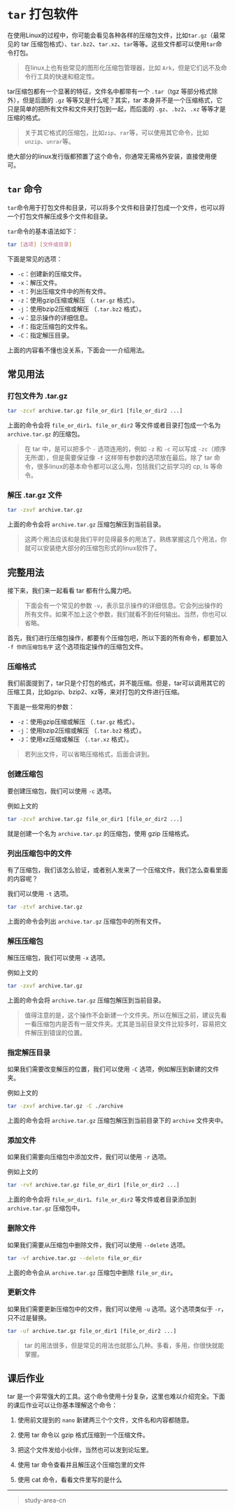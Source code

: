 # `tar` 打包软件

在使用Linux的过程中，你可能会看见各种各样的压缩包文件，比如`tar.gz`（最常见的 tar 压缩包格式）、`tar.bz2`、`tar.xz`、`tar`等等。这些文件都可以使用`tar`命令打包。

> 在linux上也有些常见的图形化压缩包管理器，比如 `Ark`，但是它们远不及命令行工具的快速和稳定性。

tar压缩包都有一个显著的特征，文件名中都带有一个 `.tar`（tgz 等部分格式除外），但是后面的 `.gz` 等等又是什么呢？其实，tar 本身并不是一个压缩格式，它只是简单的把所有文件和文件夹打包到一起，而后面的 `.gz`、`.bz2`、`.xz` 等等才是压缩的格式。

> 关于其它格式的压缩包，比如`zip`、`rar`等，可以使用其它命令，比如`unzip`、`unrar`等。

绝大部分的linux发行版都预置了这个命令，你通常无需格外安装，直接使用便可。

## `tar` 命令

`tar`命令用于打包文件和目录，可以将多个文件和目录打包成一个文件，也可以将一个打包文件解压成多个文件和目录。

`tar`命令的基本语法如下：

```bash
tar [选项] [文件或目录]
```

下面是常见的选项：

- `-c`：创建新的压缩文件。
- `-x`：解压文件。
- `-t`：列出压缩文件中的所有文件。
- `-z`：使用gzip压缩或解压 （`.tar.gz` 格式）。
- `-j`：使用bzip2压缩或解压 （`.tar.bz2` 格式）。
- `-v`：显示操作的详细信息。
- `-f`：指定压缩包的文件名。
- `-C`：指定解压目录。

上面的内容看不懂也没关系，下面会一一介绍用法。

## 常见用法

### 打包文件为 .tar.gz

```bash
tar -zcvf archive.tar.gz file_or_dir1 [file_or_dir2 ...]
```

上面的命令会将 `file_or_dir1`、`file_or_dir2` 等文件或者目录打包成一个名为 `archive.tar.gz` 的压缩包。

> 在 tar 中，是可以把多个 `-` 选项连用的，例如 `-z` 和 `-c` 可以写成 `-zc`（顺序无所谓），但是需要保证像 `-f` 这样带有参数的选项放在最后。除了 tar 命令，很多linux的基本命令都可以这么用，包括我们之前学习的 cp, ls 等命令。

### 解压 .tar.gz 文件

```bash
tar -zxvf archive.tar.gz
```

上面的命令会将 `archive.tar.gz` 压缩包解压到当前目录。

> 这两个用法应该和是我们平时见得最多的用法了。熟练掌握这几个用法，你就可以安装绝大部分的压缩包形式的linux软件了。

## 完整用法

接下来，我们来一起看看 tar 都有什么魔力吧。

> 下面会有一个常见的参数 `-v`，表示显示操作的详细信息。它会列出操作的所有文件。如果不加上这个参数，我们就看不到任何输出。当然，你也可以省略。

首先，我们进行压缩包操作，都要有个压缩包吧，所以下面的所有命令，都要加入 `-f 你的压缩包名字` 这个选项指定操作的压缩包文件。

### 压缩格式

我们前面提到了，tar只是个打包的格式，并不能压缩。但是，tar可以调用其它的压缩工具，比如gzip、bzip2、xz等，来对打包的文件进行压缩。

下面是一些常用的参数：

- `-z`：使用gzip压缩或解压 （`.tar.gz` 格式）。
- `-j`：使用bzip2压缩或解压 （`.tar.bz2` 格式）。
- `-J`：使用xz压缩或解压 （`.tar.xz` 格式）。

> 若列出文件，可以省略压缩格式，后面会讲到。

### 创建压缩包

要创建压缩包，我们可以使用 `-c` 选项。

例如上文的

```bash
tar -zcvf archive.tar.gz file_or_dir1 [file_or_dir2 ...]
```

就是创建一个名为 `archive.tar.gz` 的压缩包，使用 gzip 压缩格式。

### 列出压缩包中的文件

有了压缩包，我们该怎么验证，或者别人发来了一个压缩文件，我们怎么查看里面的内容呢？

我们可以使用 `-t` 选项。

```bash
tar -ztvf archive.tar.gz
```

上面的命令会列出 `archive.tar.gz` 压缩包中的所有文件。

### 解压压缩包

解压压缩包，我们可以使用 `-x` 选项。

例如上文的

```bash
tar -zxvf archive.tar.gz
```

上面的命令会将 `archive.tar.gz` 压缩包解压到当前目录。

> 值得注意的是，这个操作不会新建一个文件夹。所以在解压之前，建议先看一看压缩包内是否有一层文件夹。尤其是当前目录文件比较多时，容易把文件解压到错误的位置。

### 指定解压目录

如果我们需要改变解压的位置，我们可以使用 `-C` 选项，例如解压到新建的文件夹。

例如上文的

```bash
tar -zxvf archive.tar.gz -C ./archive
```

上面的命令会将 `archive.tar.gz` 压缩包解压到当前目录下的 `archive` 文件夹中。

### 添加文件

如果我们需要向压缩包中添加文件，我们可以使用 `-r` 选项。

例如上文的

```bash
tar -rvf archive.tar.gz file_or_dir1 [file_or_dir2 ...]
```

上面的命令会将 `file_or_dir1`、`file_or_dir2` 等文件或者目录添加到 `archive.tar.gz` 压缩包中。

### 删除文件

如果我们需要从压缩包中删除文件，我们可以使用 `--delete` 选项。

```bash
tar -vf archive.tar.gz --delete file_or_dir
```

上面的命令会从 `archive.tar.gz` 压缩包中删除 `file_or_dir`。

### 更新文件

如果我们需要更新压缩包中的文件，我们可以使用 `-u` 选项。这个选项类似于 `-r`，只不过是替换。

```bash
tar -uf archive.tar.gz file_or_dir1 [file_or_dir2 ...]
```

> tar 的用法很多，但是常见的用法也就那么几种。多看，多用，你很快就能掌握。

## 课后作业

tar 是一个非常强大的工具。这个命令使用十分复杂，这里也难以介绍完全。下面的课后作业可以让你基本理解这个命令：

1. 使用前文提到的 `nano` 新建两三个个文件，文件名和内容都随意。

2. 使用 tar 命令以 gzip 格式压缩到一个压缩文件。

3. 把这个文件发给小伙伴，当然也可以发到论坛里。

4. 使用 tar 命令查看并且解压这个压缩包里的文件

5. 使用 cat 命令，看看文件里写的是什么

---

> study-area-cn
